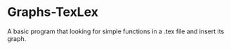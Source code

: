 Graphs-TexLex
=============
A basic program that looking for simple functions in a .tex file and insert its graph. 
